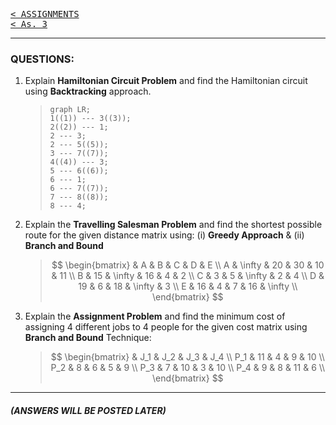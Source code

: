 [<kbd>< ASSIGNMENTS</kbd>](../../README.md#assignments-qa)  
[<kbd>< As. 3</kbd>](../a3/assignment_3.md)
<!-- [<kbd> As. 5 ></kbd>](../a5/assignment_5.md) -->

---

### QUESTIONS:
1. Explain **Hamiltonian Circuit Problem** and find the Hamiltonian circuit using **Backtracking** approach.
    > ```mermaid
    > graph LR;
    > 1((1)) --- 3((3));
    > 2((2)) --- 1;
    > 2 --- 3;
    > 2 --- 5((5));
    > 3 --- 7((7));
    > 4((4)) --- 3;
    > 5 --- 6((6));
    > 6 --- 1;
    > 6 --- 7((7));
    > 7 --- 8((8));
    > 8 --- 4;
    > ```

2. Explain the **Travelling Salesman Problem** and find the shortest possible route for the given distance matrix using:  (i) **Greedy Approach** &  (ii) **Branch and Bound** 
    >$$ 
    >\begin{bmatrix}
    >& A & B & C & D & E \\
    >A & \infty & 20 & 30 & 10 & 11 \\
    >B & 15 & \infty & 16 & 4 & 2 \\
    >C & 3 & 5 & \infty & 2 & 4 \\
    >D & 19 & 6 & 18 & \infty & 3 \\
    >E & 16 & 4 & 7 & 16 & \infty \\
    >\end{bmatrix}
    >$$


4. Explain the **Assignment Problem** and find the minimum cost of assigning 4 different jobs to 4 people for the given cost matrix using **Branch and Bound** Technique:
    >$$ 
    >\begin{bmatrix}
    >& J_1 & J_2 & J_3 & J_4 \\
    >P_1 & 11 & 4 & 9 & 10 \\
    >P_2 & 8 & 6 & 5 & 9 \\
    >P_3 & 7 & 10 & 3 & 10 \\
    >P_4 & 9 & 8 & 11 & 6 \\
    >\end{bmatrix}
    >$$

---
##### (ANSWERS WILL BE POSTED LATER)